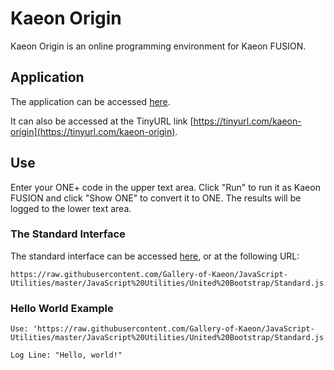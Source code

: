 # Kaeon Origin

Kaeon Origin is an online programming environment for Kaeon FUSION.

## Application

The application can be accessed [here](https://gallery-of-kaeon.github.io/?unitedjs=https://raw.githubusercontent.com/Gallery-of-Kaeon/Kaeon-Origin/master/Kaeon%20Origin/Application/kaeonOrigin.js).

It can also be accessed at the TinyURL link [https://tinyurl.com/kaeon-origin](https://tinyurl.com/kaeon-origin).

## Use

Enter your ONE+ code in the upper text area.
Click "Run" to run it as Kaeon FUSION and click "Show ONE" to convert it to ONE.
The results will be logged to the lower text area.

### The Standard Interface

The standard interface can be accessed [here](https://raw.githubusercontent.com/Gallery-of-Kaeon/JavaScript-Utilities/master/JavaScript%20Utilities/United%20Bootstrap/Standard.js),
or at the following URL:

    https://raw.githubusercontent.com/Gallery-of-Kaeon/JavaScript-Utilities/master/JavaScript%20Utilities/United%20Bootstrap/Standard.js

### Hello World Example

    Use: 'https://raw.githubusercontent.com/Gallery-of-Kaeon/JavaScript-Utilities/master/JavaScript%20Utilities/United%20Bootstrap/Standard.js'

    Log Line: "Hello, world!"